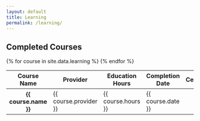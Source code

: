 ```yaml
---
layout: default
title: Learning
permalink: /learning/
---
```


<div class="container" style="margin-top: 1em">
  <h2>Completed Courses</h2>
  <table class="table table-hover table-sm">
    <thead class="table-light">
      <tr>
        <th scope="col">Course Name</th>
        <th scope="col">Provider</th>
        <th scope="col">Education Hours</th>
        <th scope="col">Completion Date</th>
        <th scope="col">Certificate</th>
      </tr>
    </thead>
    <tbody>
      {% for course in site.data.learning %}
      <tr>
        <th scope="row">{{ course.name }}</th>
        <td>{{ course.provider }}</td>
        <td>{{ course.hours }}</td>
        <td>{{ course.date }}</td>
        <td>
          <a
            href="{{ site.baseurl }}/assets/files/{{ course.certificate-id }}.{{ course.certificate-extension }}"
            target="_blank"
            ><span class="fas fa-award"></span
          ></a>
        </td>
      </tr>
      {% endfor %}
    </tbody>
  </table>
</div>
